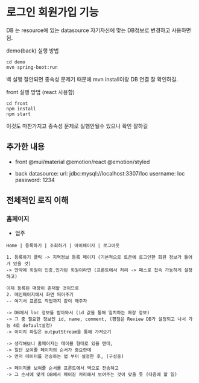 # 로그인 회원가입 기능
DB 는 resource에 있는 datasource 자기자신에 맞는 DB정보로 변경하고 사용하면 됨.

demo(back) 실행 방법	

    cd demo
    mvn spring-boot:run
백 실행 잘안되면 종속성 문제기 때문에 mvn install이랑 DB 연결 잘 확인하길.

front 실행 방법	(react 사용함)

    cd front
    npm install
    npm start
이것도 마찬가지고 종속성 문제로 실행안될수 있으니 확인 잘하길





## 추가한 내용

- front
@mui/material @emotion/react @emotion/styled

- back
datasource:
    url: jdbc:mysql://localhost:3307/loc
    username: loc
    password: 1234


## 전체적인 로직 이해
### 홈페이지
- 업주
```
Home | 등록하기 | 조회하기 | 마이페이지 | 로그아웃
```

```
1. 등록하기 클릭 -> 지역정보 등록 페이지 (기본적으로 토큰에 로그인한 회원 정보가 들어가 있을 것)
-> 만약에 회원이 인증,인가된 회원이라면 (프론트에서 처리 -> 패스로 접속 가능하게 설정하고)

이제 등록된 매장이 존재할 것이므로
2. 메인페이지에서 화면 띄어주기
-- 여기서 프론트 작업까지 같이 해주자

-> DB에서 loc 정보를 받아와서 (id 값을 통해 일치하는 매장 정보)
-> 그 중 필요한 정보인 id, name, comment, (평점은 Review DB가 설정되고 나서 가능 4로 default설정)
-> 이미지 파일은 outputStream을 통해 가져오기

-> 생각해보니 홈페이지는 테이블 형태로 있을 텐데,
-> 일단 보여줄 페이지의 순서가 중요한데
-> 먼저 데이터를 전송하는 법 부터 설정한 후, (구성중)

-> 페이지를 보여줄 순서를 프론트에서 백으로 전송하고
-> 그 순서에 맞게 DB에서 페이징 처리해서 보여주는 것이 맞을 듯 (다음에 할 일)

```
